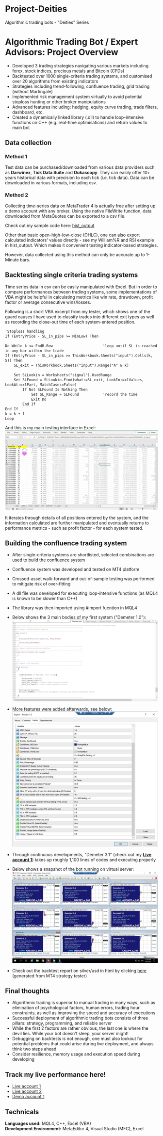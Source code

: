 # Project-Deities
Algorithmic trading bots - "Deities" Series
  
# Algorithmic Trading Bot / Expert Advisors: Project Overview
* Developed 3 trading strategies navigating various markets including forex, stock indices, precious metals and Bitcoin (CFDs)
* Backtested over 1000 single-criteria trading systems, and customised over 20 algorithms from existing indicators
* Strategies including trend-following, confluence trading, grid trading (without Martingale)
* Implemented risk management system virtually to avoid potential stoploss hunting or other broker manipulations
* Advanced features including: hedging, equity curve trading, trade filters, dashboard, etc.
* Created a dynamically linked library (.dll) to handle loop-intensive functions on C++ (e.g. real-time optimisations) and return values to main bot
  
## Data collection
### Method 1
Test data can be purchased/downloaded from various data providers such as **Darwinex**, **Tick Data Suite** and **Dukascopy**. They can easily offer 10+ years historical data with precision to each tick (i.e. tick data). Data can be downloaded in various formats, including csv.
### Method 2
Collecting time-series data on MetaTrader 4 is actually free after setting up a demo account with any broker. Using the native FileWrite function, data downloaded from MetaQuotes can be exported to a csv file.  
  
Check out my sample code here: [hist_output](https://github.com/urinethrower/Project-Deities/blob/main/hist_output.mq4)  
  
Other than basic open-high-low-close (OHLC), one can also export calculated indicators' values directly - see my William%R and RSI example in hist_output. Which makes it convenient testing indicator-based strategies.  
  
However, data collected using this method can only be accurate up to 1-Minute bars.
  
## Backtesting single criteria trading systems
Time series data in csv can be easily manipulated with Excel. But in order to compare performances between trading systems, some implementations of VBA might be helpful in calculating metrics like win rate, drawdown, profit factor or average consecutive wins/losses.  
  
Following is a short VBA excerpt from my tester, which shows one of the guard causes I have used to classify trades into different exit types as well as recording the close-out time of each system-entered position.
```
'Stoploss handling
If (EntryPrice - SL_in_pips >= MinLow) Then

Do While k <= EndR.Row                       'loop until SL is reached in any bar within the trade
If (EntryPrice - SL_in_pips >= ThisWorkbook.Sheets("input").Cells(k, 5)) Then
    SL_exit = ThisWorkbook.Sheets("input").Range("A" & k)

    Set SLLookin = Worksheets("signal").UsedRange
    Set SLFound = SLLookin.Find(what:=SL_exit, LookIn:=xlValues, LookAt:=xlPart, MatchCase:=False)
        If Not SLFound Is Nothing Then
            Set SL_Range = SLFound           'record the time
            Exit Do
        End If
End If
k = k + 1
Loop
``` 
And this is my main testing interface in Excel:  
![image1](img/stage1_tester.JPG)
  
It iterates through details of all positions entered by the system, and the information calculated are further manipulated and eventually returns to performance metrics - such as profit factor - for each system tested.
  
## Building the confluence trading system
* After single-criteria systems are shortlisted, selected combinations are used to build the confluence system
* Confluence system was developed and tested on MT4 platform
* Crossed-asset walk-forward and out-of-sample testing was performed to mitigate risk of over-fitting
* A dll file was developed for executing loop-intensive functions (as MQL4 is known to be slower than C++)
* The library was then imported using #import fucntion in MQL4
* Below shows the 3 main bodies of my first system ("Demeter 1.0"):  
![image2](img/Demeter_code_snap.JPG)
  
* More features were added afterwards, see below:  
![image4](img/Anubis_settings.JPG)
  
* Through continuous developments, "Demeter 3.1" (check out my [**Live account 1**](#track-my-live-performance-here)) takes up roughly 1,100 lines of codes and executing properly
* Below shows a snapshot of the bot running on virtual server:  
![image4](img/Demeter_snapshot.JPG)
  
* Check out the backtest report on silver/usd in html by clicking [here](https://htmlpreview.github.io/?https://github.com/urinethrower/Project-Deities/blob/main/StrategyTester.htm) (generated from MT4 strategy tester)
  
## Final thoughts
* Algorithmic trading is superior to manual trading in many ways, such as elimination of psychological factors, human errors, trading hour constraints, as well as improving the speed and accuracy of executions
* Successful deployment of algorithmic trading bots consists of three pillars: strategy, programming, and reliable server
* While the first 2 factors are rather obvious, the last one is where the devil lies. While your bot doesn't sleep, your server might!
* Debugging on backtests is not enough, one must also lookout for potential problems that could arise during live deployment, and always think two steps ahead
* Consider resilience, memory usage and execution speed during developing
  
## Track my live performance here!
* [Live account 1](https://www.mql5.com/en/signals/1530022?utm_source=www.twitter.com&utm_campaign=en.signals.sharing.desktop&date=1653775200)
* [Live account 2](https://www.mql5.com/en/signals/1350008?utm_source=www.twitter.com&utm_campaign=en.signals.sharing.desktop&date=1653775200)
* [Demo account 1](https://www.mql5.com/en/signals/1546848?utm_source=www.twitter.com&utm_campaign=en.signals.sharing.desktop&date=1653775200)

## Technicals
**Languages used:** MQL4, C++, Excel (VBA)  
**Development Environment:** MetaEditor 4, Visual Studio (MFC), Excel

